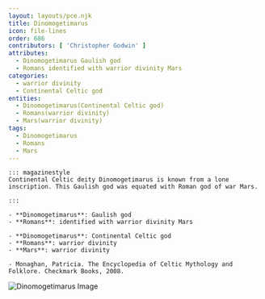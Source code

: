 ```yaml
---
layout: layouts/pce.njk
title: Dinomogetimarus
icon: file-lines
order: 686
contributors: [ 'Christopher Godwin' ]
attributes:
  - Dinomogetimarus Gaulish god
  - Romans identified with warrior divinity Mars
categories:
  - warrior divinity
  - Continental Celtic god
entities:
  - Dinomogetimarus(Continental Celtic god)
  - Romans(warrior divinity)
  - Mars(warrior divinity)
tags:
  - Dinomogetimarus
  - Romans
  - Mars
---
```

``` tab [group1:Info]
::: magazinestyle
Continental Celtic deity Dinomogetimarus is known from a lone inscription. This Gaulish god was equated with Roman god of war Mars.

:::
```
``` tab [group1:Attributes]
- **Dinomogetimarus**: Gaulish god
- **Romans**: identified with warrior divinity Mars
```
``` tab [group1:Entities]
- **Dinomogetimarus**: Continental Celtic god
- **Romans**: warrior divinity
- **Mars**: warrior divinity
```
``` tab [group1:Sources]
- Monaghan, Patricia. The Encyclopedia of Celtic Mythology and Folklore. Checkmark Books, 2008.
```
![Dinomogetimarus Image]([None])
